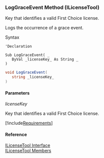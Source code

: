 ﻿### LogGraceEvent Method (ILicenseTool)

Key that identifies a valid First Choice license.

Logs the occurrence of a grace event.

Syntax

```vbnet
'Declaration

Sub LogGraceEvent( _
   ByVal _licenseKey_ As String _
) 
```

```csharp
void LogGraceEvent( 
   string _licenseKey_
)
```

#### Parameters

_licenseKey_

Key that identifies a valid First Choice license.

[!include[Requirements](../partials/requirements.md)]

#### Reference

[ILicenseTool Interface](FChoice.Common~FChoice.Common.Licensing.ILicenseTool.md)  
[ILicenseTool Members](FChoice.Common~FChoice.Common.Licensing.ILicenseTool_members.md)